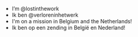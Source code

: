 - I’m @lostinthework
- Ik ben @verloreninhetwerk
- I'm on a mission in Belgium and the Netherlands!
- Ik ben op een zending in Belgiё en Nederland!

<!---
lostinthework/lostinthework is a ✨ special ✨ repository because its `README.md` (this file) appears on your GitHub profile.
You can click the Preview link to take a look at your changes.
--->
